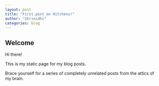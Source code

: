 ```yaml
---
layout: post
title: "First post on Hitchens!"
author: "Shrinidhi"
categories: blog
---
```


## Welcome
Hi there! 

This is my static page for my blog posts.

Brace yourself for a series of completely unrelated posts from the attics of my brain.

